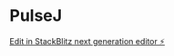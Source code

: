 # PulseJ

[Edit in StackBlitz next generation editor ⚡️](https://stackblitz.com/~/github.com/alpj361/PulseJ)